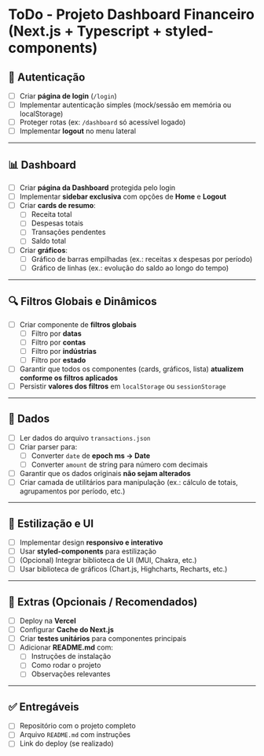 # ToDo - Projeto Dashboard Financeiro (Next.js + Typescript + styled-components)

## 🔑 Autenticação
- [ ] Criar **página de login** (`/login`)
- [ ] Implementar autenticação simples (mock/sessão em memória ou localStorage)
- [ ] Proteger rotas (ex: `/dashboard` só acessível logado)
- [ ] Implementar **logout** no menu lateral

---

## 📊 Dashboard
- [ ] Criar **página da Dashboard** protegida pelo login
- [ ] Implementar **sidebar exclusiva** com opções de **Home** e **Logout**
- [ ] Criar **cards de resumo**:
  - [ ] Receita total
  - [ ] Despesas totais
  - [ ] Transações pendentes
  - [ ] Saldo total
- [ ] Criar **gráficos**:
  - [ ] Gráfico de barras empilhadas (ex.: receitas x despesas por período)
  - [ ] Gráfico de linhas (ex.: evolução do saldo ao longo do tempo)

---

## 🔍 Filtros Globais e Dinâmicos
- [ ] Criar componente de **filtros globais**
  - [ ] Filtro por **datas**
  - [ ] Filtro por **contas**
  - [ ] Filtro por **indústrias**
  - [ ] Filtro por **estado**
- [ ] Garantir que todos os componentes (cards, gráficos, lista) **atualizem conforme os filtros aplicados**
- [ ] Persistir **valores dos filtros** em `localStorage` ou `sessionStorage`

---

## 💾 Dados
- [ ] Ler dados do arquivo `transactions.json`
- [ ] Criar parser para:
  - [ ] Converter `date` de **epoch ms → Date**
  - [ ] Converter `amount` de string para número com decimais
- [ ] Garantir que os dados originais **não sejam alterados**
- [ ] Criar camada de utilitários para manipulação (ex.: cálculo de totais, agrupamentos por período, etc.)

---

## 🎨 Estilização e UI
- [ ] Implementar design **responsivo e interativo**
- [ ] Usar **styled-components** para estilização
- [ ] (Opcional) Integrar biblioteca de UI (MUI, Chakra, etc.)
- [ ] Usar biblioteca de gráficos (Chart.js, Highcharts, Recharts, etc.)

---

## 🚀 Extras (Opcionais / Recomendados)
- [ ] Deploy na **Vercel**
- [ ] Configurar **Cache do Next.js**
- [ ] Criar **testes unitários** para componentes principais
- [ ] Adicionar **README.md** com:
  - [ ] Instruções de instalação
  - [ ] Como rodar o projeto
  - [ ] Observações relevantes

---

## ✅ Entregáveis
- [ ] Repositório com o projeto completo
- [ ] Arquivo `README.md` com instruções
- [ ] Link do deploy (se realizado)